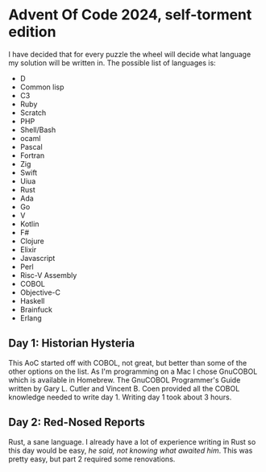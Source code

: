 # Advent Of Code 2024, self-torment edition

I have decided that for every puzzle the wheel will decide what language my solution
will be written in. The possible list of languages is: 

- D
- Common lisp
- C3
- Ruby
- Scratch
- PHP
- Shell/Bash
- ocaml
- Pascal
- Fortran
- Zig
- Swift
- Uiua
- Rust
- Ada
- Go
- V
- Kotlin
- F#
- Clojure
- Elixir
- Javascript
- Perl
- Risc-V Assembly
- COBOL
- Objective-C
- Haskell
- Brainfuck
- Erlang

## Day 1: Historian Hysteria

This AoC started off with COBOL, not great, but better than some of the other options
on the list. As I'm programming on a Mac I chose GnuCOBOL which is available in Homebrew.
The GnuCOBOL Programmer's Guide written by Gary L. Cutler and Vincent B. Coen provided all
the COBOL knowledge needed to write day 1. Writing day 1 took about 3 hours.

## Day 2: Red-Nosed Reports

Rust, a sane language. I already have a lot of experience writing in Rust so this day
would be easy, *he said, not knowing what awaited him*. This was pretty easy, but
part 2 required some renovations.